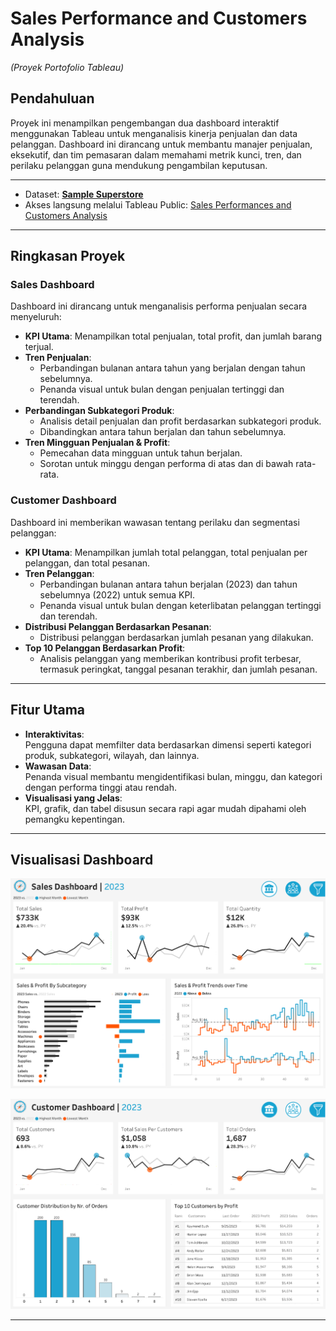 # Sales Performance and Customers Analysis
*(Proyek Portofolio Tableau)*

## Pendahuluan
Proyek ini menampilkan pengembangan dua dashboard interaktif menggunakan Tableau untuk menganalisis kinerja penjualan dan data pelanggan. Dashboard ini dirancang untuk membantu manajer penjualan, eksekutif, dan tim pemasaran dalam memahami metrik kunci, tren, dan perilaku pelanggan guna mendukung pengambilan keputusan.

---
- Dataset: [**Sample Superstore**](https://public.tableau.com/app/learn/sample-data?qt-overview_resources=1#qt-overview_resources)
- Akses langsung melalui Tableau Public:  [Sales Performances and Customers Analysis](https://public.tableau.com/views/SalesPerformancesandCustomersAnalysis/CustomerDashboard?:language=en-US&publish=yes&:sid=&:redirect=auth&:display_count=n&:origin=viz_share_link)
---

## Ringkasan Proyek

### Sales Dashboard
Dashboard ini dirancang untuk menganalisis performa penjualan secara menyeluruh:  
- **KPI Utama**: Menampilkan total penjualan, total profit, dan jumlah barang terjual.  
- **Tren Penjualan**:
  - Perbandingan bulanan antara tahun yang berjalan dengan tahun sebelumnya.
  - Penanda visual untuk bulan dengan penjualan tertinggi dan terendah.
- **Perbandingan Subkategori Produk**:
  - Analisis detail penjualan dan profit berdasarkan subkategori produk.
  - Dibandingkan antara tahun berjalan dan tahun sebelumnya.
- **Tren Mingguan Penjualan & Profit**:
  - Pemecahan data mingguan untuk tahun berjalan.
  - Sorotan untuk minggu dengan performa di atas dan di bawah rata-rata.

### Customer Dashboard
Dashboard ini memberikan wawasan tentang perilaku dan segmentasi pelanggan:  
- **KPI Utama**: Menampilkan jumlah total pelanggan, total penjualan per pelanggan, dan total pesanan.  
- **Tren Pelanggan**:
  - Perbandingan bulanan antara tahun berjalan (2023) dan tahun sebelumnya (2022) untuk semua KPI.
  - Penanda visual untuk bulan dengan keterlibatan pelanggan tertinggi dan terendah.
- **Distribusi Pelanggan Berdasarkan Pesanan**:
  - Distribusi pelanggan berdasarkan jumlah pesanan yang dilakukan.
- **Top 10 Pelanggan Berdasarkan Profit**:
  - Analisis pelanggan yang memberikan kontribusi profit terbesar, termasuk peringkat, tanggal pesanan terakhir, dan jumlah pesanan.

---

## Fitur Utama
- **Interaktivitas**:  
  Pengguna dapat memfilter data berdasarkan dimensi seperti kategori produk, subkategori, wilayah, dan lainnya.  
- **Wawasan Data**:  
  Penanda visual membantu mengidentifikasi bulan, minggu, dan kategori dengan performa tinggi atau rendah.  
- **Visualisasi yang Jelas**:  
  KPI, grafik, dan tabel disusun secara rapi agar mudah dipahami oleh pemangku kepentingan.

---

## Visualisasi Dashboard

![Sales Dashboard](image/Sales%20Dashboard.png)  



![Customer Dashboard](image/Customer%20Dashboard.png)   

---





